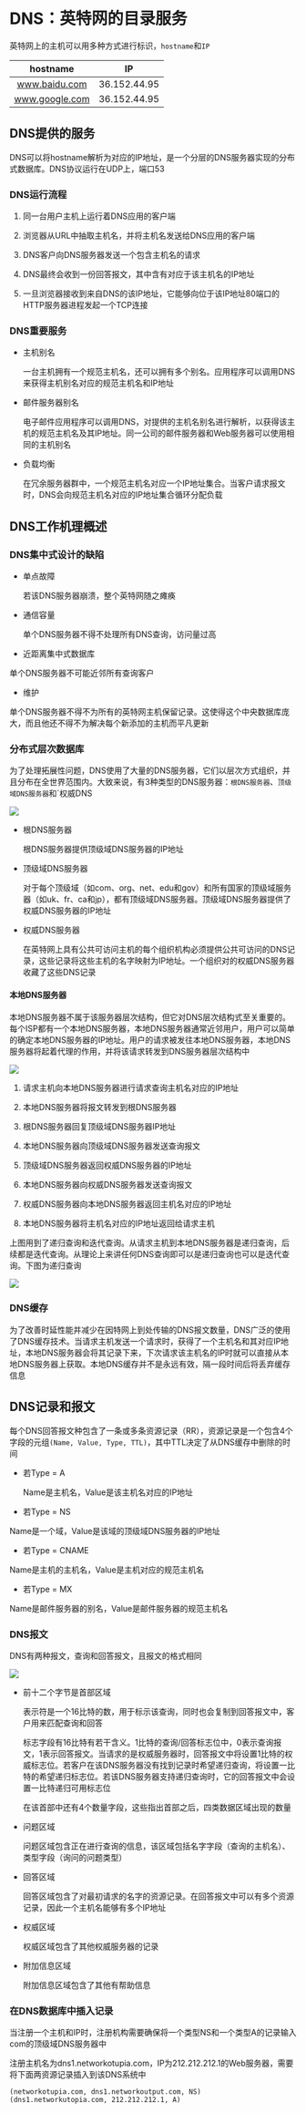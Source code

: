 
# DNS：英特网的目录服务

英特网上的主机可以用多种方式进行标识，`hostname`和`IP`

hostname|IP
:-:|:-:
www.baidu.com|36.152.44.95
www.google.com|36.152.44.95

## DNS提供的服务

DNS可以将hostname解析为对应的IP地址，是一个分层的DNS服务器实现的分布式数据库。DNS协议运行在UDP上，端口53

### DNS运行流程

1. 同一台用户主机上运行着DNS应用的客户端

2. 浏览器从URL中抽取主机名，并将主机名发送给DNS应用的客户端

3. DNS客户向DNS服务器发送一个包含主机名的请求

4. DNS最终会收到一份回答报文，其中含有对应于该主机名的IP地址

5. 一旦浏览器接收到来自DNS的该IP地址，它能够向位于该IP地址80端口的HTTP服务器进程发起一个TCP连接

### DNS重要服务

- 主机别名

    一台主机拥有一个规范主机名，还可以拥有多个别名。应用程序可以调用DNS来获得主机别名对应的规范主机名和IP地址

- 邮件服务器别名

    电子邮件应用程序可以调用DNS，对提供的主机名别名进行解析，以获得该主机的规范主机名及其IP地址。同一公司的邮件服务器和Web服务器可以使用相同的主机别名

- 负载均衡

    在冗余服务器群中，一个规范主机名对应一个IP地址集合。当客户请求报文时，DNS会向规范主机名对应的IP地址集合循环分配负载

## DNS工作机理概述

### DNS集中式设计的缺陷

- 单点故障

   若该DNS服务器崩溃，整个英特网随之瘫痪

- 通信容量

  单个DNS服务器不得不处理所有DNS查询，访问量过高

- 近距离集中式数据库

单个DNS服务器不可能近邻所有查询客户

- 维护

单个DNS服务器不得不为所有的英特网主机保留记录。这使得这个中央数据库庞大，而且他还不得不为解决每个新添加的主机而平凡更新

### 分布式层次数据库

为了处理拓展性问题，DNS使用了大量的DNS服务器，它们以层次方式组织，并且分布在全世界范围内。大致来说，有3种类型的DNS服务器：`根DNS服务器`、`顶级域DNS服务器`和`权威DNS 

![](../image/部分DNS服务器层次结构.png)

- 根DNS服务器

  根DNS服务器提供顶级域DNS服务器的IP地址

- 顶级域DNS服务器

  对于每个顶级域（如com、org、net、edu和gov）和所有国家的顶级域服务器（如uk、fr、ca和jp），都有顶级域DNS服务器。顶级域DNS服务器提供了权威DNS服务器的IP地址

- 权威DNS服务器

  在英特网上具有公共可访问主机的每个组织机构必须提供公共可访问的DNS记录，这些记录将这些主机的名字映射为IP地址。一个组织对的权威DNS服务器收藏了这些DNS记录

#### 本地DNS服务器

  本地DNS服务器不属于该服务器层次结构，但它对DNS层次结构式至关重要的。每个ISP都有一个本地DNS服务器，本地DNS服务器通常近邻用户，用户可以简单的确定本地DNS服务器的IP地址。用户的请求被发往本地DNS服务器，本地DNS服务器将起着代理的作用，并将该请求转发到DNS服务器层次结构中

![](../image/各种DNS服务器交互.png)

1. 请求主机向本地DNS服务器进行请求查询主机名对应的IP地址

2. 本地DNS服务器将报文转发到根DNS服务器

3. 根DNS服务器回复顶级域DNS服务器IP地址

4. 本地DNS服务器向顶级域DNS服务器发送查询报文

5. 顶级域DNS服务器返回权威DNS服务器的IP地址

6. 本地DNS服务器向权威DNS服务器发送查询报文

7. 权威DNS服务器向本地DNS服务器返回主机名对应的IP地址

8. 本地DNS服务器将主机名对应的IP地址返回给请求主机

上图用到了递归查询和迭代查询。从请求主机到本地DNS服务器是递归查询，后续都是迭代查询。从理论上来讲任何DNS查询即可以是递归查询也可以是迭代查询。下图为递归查询

![](image/DNS递归查询.png)

### DNS缓存

为了改善时延性能并减少在因特网上到处传输的DNS报文数量，DNS广泛的使用了DNS缓存技术。当请求主机发送一个请求时，获得了一个主机名和其对应IP地址，本地DNS服务器会将其记录下来，下次请求该主机名的IP时就可以直接从本地DNS服务器上获取。本地DNS缓存并不是永远有效，隔一段时间后将丢弃缓存信息

## DNS记录和报文

每个DNS回答报文种包含了一条或多条资源记录（RR），资源记录是一个包含4个字段的元组`(Name, Value, Type, TTL)`，其中TTL决定了从DNS缓存中删除的时间

- 若Type = A

  Name是主机名，Value是该主机名对应的IP地址

- 若Type = NS

Name是一个域，Value是该域的顶级域DNS服务器的IP地址

- 若Type = CNAME

Name是主机的主机名，Value是主机对应的规范主机名

- 若Type = MX

Name是邮件服务器的别名，Value是邮件服务器的规范主机名

### DNS报文

DNS有两种报文，查询和回答报文，且报文的格式相同

![](../image/DNS报文格式.png)

- 前十二个字节是首部区域

  表示符是一个16比特的数，用于标示该查询，同时也会复制到回答报文中，客户用来匹配查询和回答

  标志字段有16比特有若干含义。1比特的查询/回答标志位中，0表示查询报文，1表示回答报文。当请求的是权威服务器时，回答报文中将设置1比特的权威标志位。若客户在该DNS服务器没有找到记录时希望递归查询，将设置一比特的希望递归标志位。若该DNS服务器支持递归查询时，它的回答报文中会设置一比特递归可用标志位

  在该首部中还有4个数量字段，这些指出首部之后，四类数据区域出现的数量

- 问题区域

  问题区域包含正在进行查询的信息，该区域包括名字字段（查询的主机名）、类型字段（询问的问题类型）

- 回答区域

  回答区域包含了对最初请求的名字的资源记录。在回答报文中可以有多个资源记录，因此一个主机名能够有多个IP地址

- 权威区域

  权威区域包含了其他权威服务器的记录

- 附加信息区域

  附加信息区域包含了其他有帮助信息

### 在DNS数据库中插入记录

当注册一个主机和IP时，注册机构需要确保将一个类型NS和一个类型A的记录输入com的顶级域DNS服务器中
 
注册主机名为dns1.networkotupia.com，IP为212.212.212.1的Web服务器，需要将下面两资源记录插入到该DNS系统中

``` RR
(networkotupia.com, dns1.networkoutput.com, NS)
(dns1.networkutopia.com, 212.212.212.1, A)
```
